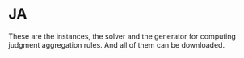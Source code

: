 # JA
These are the instances, the solver and the generator for computing judgment aggregation rules.
And all of them can be downloaded.
